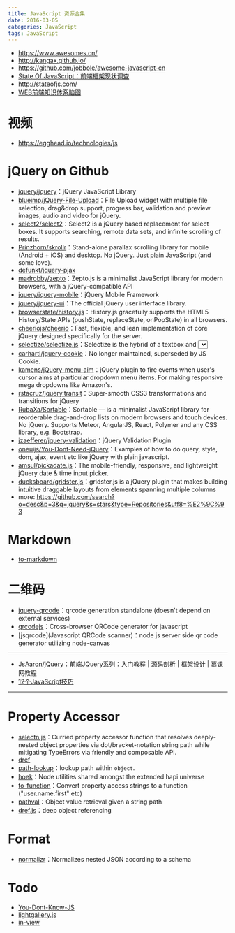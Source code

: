 ```yaml
---
title: JavaScript 资源合集
date: 2016-03-05
categories: JavaScript
tags: JavaScript
---
```


- https://www.awesomes.cn/
- http://kangax.github.io/
- https://github.com/jobbole/awesome-javascript-cn
- [State Of JavaScript：前端框架现状调查](https://segmentfault.com/a/1190000006728971)
- http://stateofjs.com/
- [WEB前端知识体系脑图](http://www.jianshu.com/p/00baf1e65322)

# 视频
- https://egghead.io/technologies/js

# jQuery on Github
- [jquery/jquery](https://github.com/jquery/jquery)：jQuery JavaScript Library
- [blueimp/jQuery-File-Upload](https://github.com/blueimp/jQuery-File-Upload)：File Upload widget with multiple file selection, drag&drop support, progress bar, validation and preview images, audio and video for jQuery.
- [select2/select2](https://github.com/select2/select2)：Select2 is a jQuery based replacement for select boxes. It supports searching, remote data sets, and infinite scrolling of results.
- [Prinzhorn/skrollr](https://github.com/Prinzhorn/skrollr)：Stand-alone parallax scrolling library for mobile (Android + iOS) and desktop. No jQuery. Just plain JavaScript (and some love).
- [defunkt/jquery-pjax](https://github.com/defunkt/jquery-pjax)
- [madrobby/zepto](https://github.com/madrobby/zepto)：Zepto.js is a minimalist JavaScript library for modern browsers, with a jQuery-compatible API
- [jquery/jquery-mobile](https://github.com/jquery/jquery-mobile)：jQuery Mobile Framework
- [jquery/jquery-ui](https://github.com/jquery/jquery-ui)：The official jQuery user interface library.
- [browserstate/history.js](https://github.com/browserstate/history.js)：History.js gracefully supports the HTML5 History/State APIs (pushState, replaceState, onPopState) in all browsers.
- [cheeriojs/cheerio](https://github.com/cheeriojs/cheerio)：Fast, flexible, and lean implementation of core jQuery designed specifically for the server.
- [selectize/selectize.js](https://github.com/selectize/selectize.js)：Selectize is the hybrid of a textbox and <select> box. It's jQuery based and it has autocomplete and native-feeling keyboard navigation; useful for tagging, contact lists, etc.
- [carhartl/jquery-cookie](https://github.com/carhartl/jquery-cookie)：No longer maintained, superseded by JS Cookie.
- [kamens/jQuery-menu-aim](https://github.com/kamens/jQuery-menu-aim)：jQuery plugin to fire events when user's cursor aims at particular dropdown menu items. For making responsive mega dropdowns like Amazon's.
- [rstacruz/jquery.transit](https://github.com/rstacruz/jquery.transit)：Super-smooth CSS3 transformations and transitions for jQuery
- [RubaXa/Sortable](https://github.com/RubaXa/Sortable)：Sortable — is a minimalist JavaScript library for reorderable drag-and-drop lists on modern browsers and touch devices. No jQuery. Supports Meteor, AngularJS, React, Polymer and any CSS library, e.g. Bootstrap.
- [jzaefferer/jquery-validation](https://github.com/jzaefferer/jquery-validation)：jQuery Validation Plugin
- [oneuijs/You-Dont-Need-jQuery](https://github.com/oneuijs/You-Dont-Need-jQuery)：Examples of how to do query, style, dom, ajax, event etc like jQuery with plain javascript.
- [amsul/pickadate.js](https://github.com/amsul/pickadate.js)：The mobile-friendly, responsive, and lightweight jQuery date & time input picker.
- [ducksboard/gridster.js](https://github.com/ducksboard/gridster.js)：gridster.js is a jQuery plugin that makes building intuitive draggable layouts from elements spanning multiple columns
- more: https://github.com/search?o=desc&p=3&q=jquery&s=stars&type=Repositories&utf8=%E2%9C%93


# Markdown
- [to-markdown](https://github.com/domchristie/to-markdown)

# 二维码
- [jquery-qrcode](https://github.com/jeromeetienne/jquery-qrcode)：qrcode generation standalone (doesn't depend on external services)
- [qrcodejs](https://github.com/davidshimjs/qrcodejs)：Cross-browser QRCode generator for javascript
- [jsqrcode](Javascript QRCode scanner)：node js server side qr code generator utilizing node-canvas


---

- [JsAaron/jQuery](https://github.com/JsAaron/jQuery)：前端JQuery系列：入门教程 | 源码剖析 | 框架设计 | 慕课网教程
- [12个JavaScript技巧](http://www.w3cplus.com/javascript/12-extremely-useful-hacks-for-javascript.html)

---

# Property Accessor
- [selectn.js](https://github.com/wilmoore/selectn.js)：Curried property accessor function that resolves deeply-nested object properties via dot/bracket-notation string path while mitigating TypeErrors via friendly and composable API.
- [dref](https://github.com/crcn/dref.js)
- [path-lookup](https://github.com/yields/path-lookup)：lookup path within `object`.
- [hoek](https://github.com/hapijs/hoek)：Node utilities shared amongst the extended hapi universe
- [to-function](https://github.com/component/to-function)：Convert property access strings to a function ("user.name.first" etc)
- [pathval](https://github.com/chaijs/pathval)：Object value retrieval given a string path
- [dref.js](https://github.com/crcn-archive/dref.js)：deep object referencing

# Format
- [normalizr](https://github.com/paularmstrong/normalizr)：Normalizes nested JSON according to a schema

# Todo
- [You-Dont-Know-JS](https://github.com/getify/You-Dont-Know-JS)
- [lightgallery.js](https://github.com/sachinchoolur/lightgallery.js)
- [in-view](https://github.com/camwiegert/in-view)
